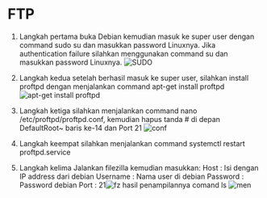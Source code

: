 # FTP

1. Langkah pertama buka Debian kemudian masuk ke super user dengan command sudo su dan masukkan password Linuxnya. Jika authentication failure silahkan menggunakan command su dan masukkan password Linuxnya.
![SUDO](https://user-images.githubusercontent.com/112459285/197343048-bc4382bf-db62-4b80-b256-ef8fdae2e259.png)


2. Langkah kedua setelah berhasil masuk ke super user, silahkan install proftpd dengan menjalankan command apt-get install proftpd
![apt-get install proftpd](https://user-images.githubusercontent.com/112459285/197343101-5546fa96-e5c8-4e2b-9a15-cdbf7fb22ea0.png)


3. Langkah ketiga silahkan menjalankan command nano /etc/proftpd/proftpd.conf, kemudian hapus tanda # di depan DefaultRoot~ baris ke-14 dan Port 21 ![conf](https://user-images.githubusercontent.com/112459285/197343337-ca89b640-65f0-4420-80c6-903a9475e3cb.png)


4. Langkah keempat silahkan menjalankan command systemctl restart proftpd.service

5. Langkah kelima Jalankan filezilla kemudian masukkan: Host : Isi dengan IP address dari debian Username : Nama user di debian Password : Password debian Port : 21![fz](https://user-images.githubusercontent.com/112459285/197343650-e06d2de9-efb8-4528-bd59-25125d8d3ecc.png) hasil penampilannya comand ls
![men](https://user-images.githubusercontent.com/112459285/197343688-1a4954fd-4475-418e-9665-84919dea605f.png)
